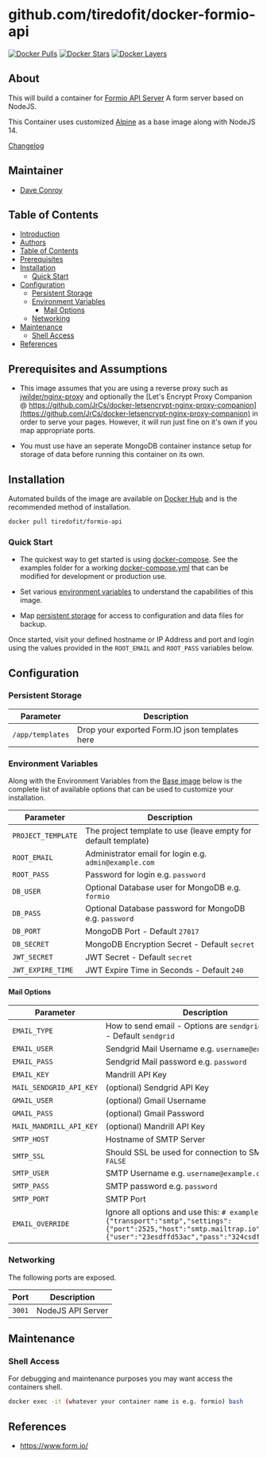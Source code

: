 # github.com/tiredofit/docker-formio-api

[![Docker Pulls](https://img.shields.io/docker/pulls/tiredofit/formio-api.svg)](https://hub.docker.com/r/tiredofit/formio-api)
[![Docker Stars](https://img.shields.io/docker/stars/tiredofit/formio-api.svg)](https://hub.docker.com/r/tiredofit/formio-api)
[![Docker Layers](https://images.microbadger.com/badges/image/tiredofit/formio-api.svg)](https://microbadger.com/images/tiredofit/formio-api)

## About

This will build a container for [Formio API Server](https://www.form.io/) A form server based on NodeJS.

This Container uses customized [Alpine](https://hub.docker.com/r/tiredofit/alpine) as a base image along with NodeJS 14.

[Changelog](CHANGELOG.md)

## Maintainer

- [Dave Conroy](https://github.com/tiredofit)

## Table of Contents

- [Introduction](#introduction)
- [Authors](#authors)
- [Table of Contents](#table-of-contents)
- [Prerequisites](#prerequisites)
- [Installation](#installation)
  - [Quick Start](#quick-start)
- [Configuration](#configuration)
  - [Persistent Storage](#persistent-storage)
  - [Environment Variables](#environment-variables)
    - [Mail Options](#mail-options)
  - [Networking](#networking)
- [Maintenance](#maintenance)
  - [Shell Access](#shell-access)
- [References](#references)

## Prerequisites and Assumptions

 - This image assumes that you are using a reverse proxy such as [jwilder/nginx-proxy](https://github.com/jwilder/nginx-proxy) and
optionally the [Let's Encrypt Proxy Companion @
https://github.com/JrCs/docker-letsencrypt-nginx-proxy-companion](https://github.com/JrCs/docker-letsencrypt-nginx-proxy-companion) in
order to serve your pages. However, it will run just fine on it's own if you map appropriate ports.

 - You must use have an seperate MongoDB container instance setup for storage of data before running this container on its own.

## Installation

Automated builds of the image are available on [Docker Hub](https://hub.docker.com/r/tiredofit/formio-api) and is the
recommended method of installation.


```bash
docker pull tiredofit/formio-api
```

### Quick Start

* The quickest way to get started is using [docker-compose](https://docs.docker.com/compose/). See the examples folder for a working
[docker-compose.yml](examples/docker-compose.yml) that can be modified for development or production use.

* Set various [environment variables](#environment-variables) to understand the capabilities of this image.
* Map [persistent storage](#data-volumes) for access to configuration and data files for backup.

Once started, visit your defined hostname or IP Address and port and login using the values provided in the `ROOT_EMAIL` and
`ROOT_PASS` variables below.


## Configuration

### Persistent Storage


| Parameter        | Description                                    |
| ---------------- | ---------------------------------------------- |
| `/app/templates` | Drop your exported Form.IO json templates here |

### Environment Variables

Along with the Environment Variables from the [Base image](https://hub.docker.com/r/tiredofit/alpine) below is the complete list of
available options that can be used to customize your installation.


| Parameter          | Description                                                    |
| ------------------ | -------------------------------------------------------------- |
| `PROJECT_TEMPLATE` | The project template to use (leave empty for default template) |
| `ROOT_EMAIL`       | Administrator email for login e.g. `admin@example.com`         |
| `ROOT_PASS`        | Password for login e.g. `password`                             |
| `DB_USER`          | Optional Database user for MongoDB e.g. `formio`               |
| `DB_PASS`          | Optional Database password for MongoDB e.g. `password`         |
| `DB_PORT`          | MongoDB Port - Default `27017`                                 |
| `DB_SECRET`        | MongoDB Encryption Secret - Default `secret`                   |
| `JWT_SECRET`       | JWT Secret - Default `secret`                                  |
| `JWT_EXPIRE_TIME`  | JWT Expire Time in Seconds - Default `240`                     |

#### Mail Options

| Parameter               | Description                                                                                                                                                                  |
| ----------------------- | ---------------------------------------------------------------------------------------------------------------------------------------------------------------------------- |
| `EMAIL_TYPE`            | How to send email - Options are `sendgrid`, `mandrill` - Default `sendgrid`                                                                                                  |
| `EMAIL_USER`            | Sendgrid Mail Username e.g. `username@example.com`                                                                                                                           |
| `EMAIL_PASS`            | Sendgrid Mail password e.g. `password`                                                                                                                                       |
| `EMAIL_KEY`             | Mandrill API Key                                                                                                                                                             |
| `MAIL_SENDGRID_API_KEY` | (optional) Sendgrid API Key                                                                                                                                                  |
| `GMAIL_USER`            | (optional) Gmail Username                                                                                                                                                    |
| `GMAIL_PASS`            | (optional) Gmail Password                                                                                                                                                    |
| `MAIL_MANDRILL_API_KEY` | (optional) Mandrill API Key                                                                                                                                                  |
| `SMTP_HOST`             | Hostname of SMTP Server                                                                                                                                                      |
| `SMTP_SSL`              | Should SSL be used for connection to SMTP `TRUE` `FALSE`                                                                                                                     |
| `SMTP_USER`             | SMTP Username e.g. `username@example.com`                                                                                                                                    |
| `SMTP_PASS`             | SMTP password e.g. `password`                                                                                                                                                |
| `SMTP_PORT`             | SMTP Port                                                                                                                                                                    |
| `EMAIL_OVERRIDE`        | Ignore all options and use this: `# example: {"transport":"smtp","settings":{"port":2525,"host":"smtp.mailtrap.io","auth":{"user":"23esdffd53ac","pass":"324csdfsdf989a"}}}` |


### Networking

The following ports are exposed.

| Port   | Description       |
| ------ | ----------------- |
| `3001` | NodeJS API Server |


## Maintenance
### Shell Access

For debugging and maintenance purposes you may want access the containers shell.

```bash
docker exec -it (whatever your container name is e.g. formio) bash
```

## References

* https://www.form.io/

